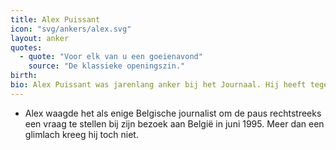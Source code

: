 ```yaml
---
title: Alex Puissant
icon: "svg/ankers/alex.svg"
layout: anker
quotes:
  - quote: "Voor elk van u een goeienavond"
    source: "De klassieke openingszin."
birth:
bio: Alex Puissant was jarenlang anker bij het Journaal. Hij heeft tegenwoordig een vaste stek in Italië en modereert conferenties.
---
```


* Alex waagde het als enige Belgische journalist om de paus rechtstreeks een vraag te stellen bij zijn bezoek  aan België in juni 1995. Meer dan een glimlach kreeg hij toch niet.
